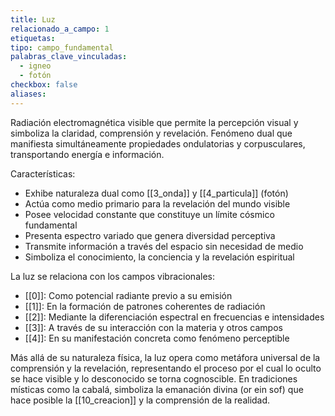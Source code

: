 ```yaml
---
title: Luz
relacionado_a_campo: 1
etiquetas: 
tipo: campo_fundamental
palabras_clave_vinculadas:
  - igneo
  - fotón
checkbox: false
aliases:
---
```

Radiación electromagnética visible que permite la percepción visual y simboliza la claridad, comprensión y revelación. Fenómeno dual que manifiesta simultáneamente propiedades ondulatorias y corpusculares, transportando energía e información.

Características:
- Exhibe naturaleza dual como [[3_onda]] y [[4_particula]] (fotón)
- Actúa como medio primario para la revelación del mundo visible
- Posee velocidad constante que constituye un límite cósmico fundamental
- Presenta espectro variado que genera diversidad perceptiva
- Transmite información a través del espacio sin necesidad de medio
- Simboliza el conocimiento, la conciencia y la revelación espiritual

La luz se relaciona con los campos vibracionales:
- [[0]]: Como potencial radiante previo a su emisión
- [[1]]: En la formación de patrones coherentes de radiación
- [[2]]: Mediante la diferenciación espectral en frecuencias e intensidades
- [[3]]: A través de su interacción con la materia y otros campos
- [[4]]: En su manifestación concreta como fenómeno perceptible

Más allá de su naturaleza física, la luz opera como metáfora universal de la comprensión y la revelación, representando el proceso por el cual lo oculto se hace visible y lo desconocido se torna cognoscible. En tradiciones místicas como la cabalá, simboliza la emanación divina (or ein sof) que hace posible la [[10_creacion]] y la comprensión de la realidad.
